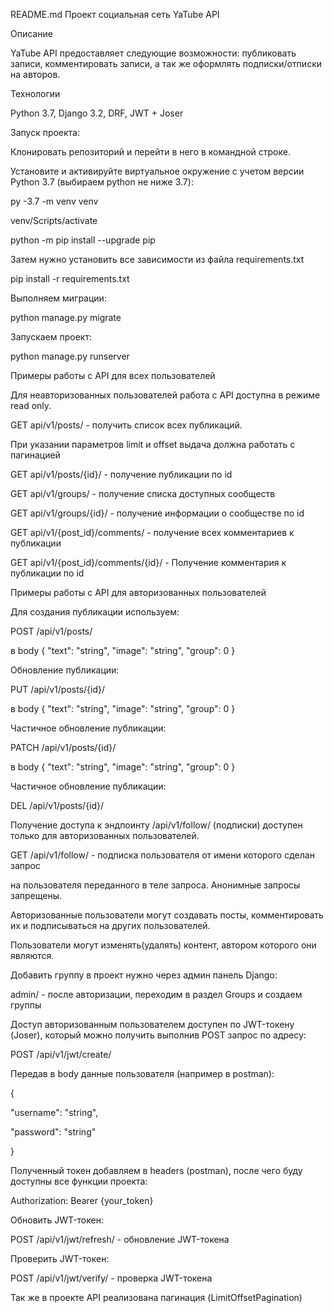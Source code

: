 README.md
Проект cоциальная сеть YaTube API

Описание

YaTube API предоставляет следующие возможности: публиковать записи, комментировать записи, а так же оформлять подписки/отписки на авторов.

Технологии

Python 3.7, Django 3.2, DRF, JWT + Joser

Запуск проекта:

Клонировать репозиторий и перейти в него в командной строке.

Установите и активируйте виртуальное окружение c учетом версии Python 3.7 (выбираем python не ниже 3.7):

py -3.7 -m venv venv

venv/Scripts/activate

python -m pip install --upgrade pip

Затем нужно установить все зависимости из файла requirements.txt

pip install -r requirements.txt

Выполняем миграции:

python manage.py migrate

Запускаем проект:

python manage.py runserver

Примеры работы с API для всех пользователей

Для неавторизованных пользователей работа с API доступна в режиме read only.

GET api/v1/posts/ - получить список всех публикаций.

При указании параметров limit и offset выдача должна работать с пагинацией

GET api/v1/posts/{id}/ - получение публикации по id

GET api/v1/groups/ - получение списка доступных сообществ

GET api/v1/groups/{id}/ - получение информации о сообществе по id

GET api/v1/{post_id}/comments/ - получение всех комментариев к публикации

GET api/v1/{post_id}/comments/{id}/ - Получение комментария к публикации по id

Примеры работы с API для авторизованных пользователей

Для создания публикации используем:

POST /api/v1/posts/

в body { "text": "string", "image": "string", "group": 0 }

Обновление публикации:

PUT /api/v1/posts/{id}/

в body { "text": "string", "image": "string", "group": 0 }

Частичное обновление публикации:

PATCH /api/v1/posts/{id}/

в body { "text": "string", "image": "string", "group": 0 }

Частичное обновление публикации:

DEL /api/v1/posts/{id}/

Получение доступа к эндпоинту /api/v1/follow/ (подписки) доступен только для авторизованных пользователей.

GET /api/v1/follow/ - подписка пользователя от имени которого сделан запрос

на пользователя переданного в теле запроса. Анонимные запросы запрещены.

Авторизованные пользователи могут создавать посты, комментировать их и подписываться на других пользователей.

Пользователи могут изменять(удалять) контент, автором которого они являются.

Добавить группу в проект нужно через админ панель Django:

admin/ - после авторизации, переходим в раздел Groups и создаем группы

Доступ авторизованным пользователем доступен по JWT-токену (Joser), который можно получить выполнив POST запрос по адресу:

POST /api/v1/jwt/create/

Передав в body данные пользователя (например в postman):

{

"username": "string",

"password": "string"

}

Полученный токен добавляем в headers (postman), после чего буду доступны все функции проекта:

Authorization: Bearer {your_token}

Обновить JWT-токен:

POST /api/v1/jwt/refresh/ - обновление JWT-токена

Проверить JWT-токен:

POST /api/v1/jwt/verify/ - проверка JWT-токена

Так же в проекте API реализована пагинация (LimitOffsetPagination)
